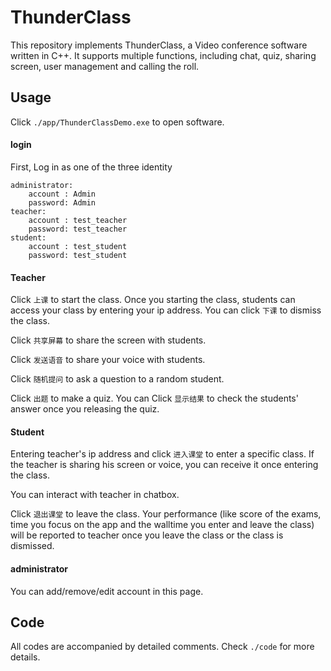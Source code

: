 # ThunderClass

This repository implements ThunderClass, a Video conference software written in C++. It supports multiple functions, including chat, quiz, sharing screen, user management and calling the roll. 

## Usage

Click `./app/ThunderClassDemo.exe` to open software.

#### login

First, Log in as one of the three identity

```
administrator: 
	account : Admin
	password: Admin
teacher:
	account : test_teacher
	password: test_teacher
student:
	account : test_student
	password: test_student
```



#### Teacher

Click `上课` to start the class. Once you starting the class, students can access your class by entering your ip address. You can click `下课` to dismiss the class. 

Click `共享屏幕` to share the screen with students.

Click `发送语音` to share your voice with students.

Click `随机提问` to ask a question to a random student.

Click `出题` to make a quiz. You can Click `显示结果` to check the students' answer once you releasing the quiz.



#### Student

Entering teacher's ip address and click `进入课堂` to enter a specific class. If the teacher is sharing his screen or voice, you can receive it once entering the class.

You can interact with teacher in chatbox.

Click `退出课堂` to leave the class. Your performance (like score of the exams, time you focus on the app and the walltime you enter and leave the class) will be reported to teacher once you leave the class or the class is dismissed.



#### administrator

You can add/remove/edit account in this page.



## Code

All codes are accompanied by detailed comments. Check `./code` for more details.